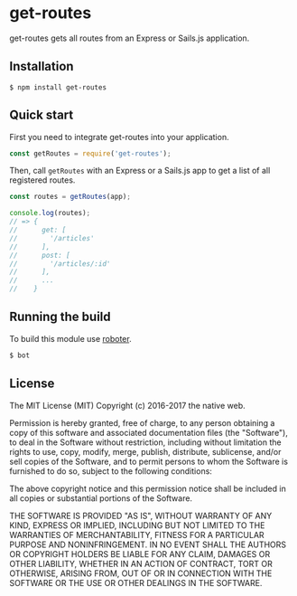 # get-routes

get-routes gets all routes from an Express or Sails.js application.

## Installation

```shell
$ npm install get-routes
```

## Quick start

First you need to integrate get-routes into your application.

```javascript
const getRoutes = require('get-routes');
```

Then, call `getRoutes` with an Express or a Sails.js app to get a list of all registered routes.

```javascript
const routes = getRoutes(app);

console.log(routes);
// => {
//      get: [
//        '/articles'
//      ],
//      post: [
//        '/articles/:id'
//      ],
//      ...
//    }
```

## Running the build

To build this module use [roboter](https://www.npmjs.com/package/roboter).

```bash
$ bot
```

## License

The MIT License (MIT)
Copyright (c) 2016-2017 the native web.

Permission is hereby granted, free of charge, to any person obtaining a copy of this software and associated documentation files (the "Software"), to deal in the Software without restriction, including without limitation the rights to use, copy, modify, merge, publish, distribute, sublicense, and/or sell copies of the Software, and to permit persons to whom the Software is furnished to do so, subject to the following conditions:

The above copyright notice and this permission notice shall be included in all copies or substantial portions of the Software.

THE SOFTWARE IS PROVIDED "AS IS", WITHOUT WARRANTY OF ANY KIND, EXPRESS OR IMPLIED, INCLUDING BUT NOT LIMITED TO THE WARRANTIES OF MERCHANTABILITY, FITNESS FOR A PARTICULAR PURPOSE AND NONINFRINGEMENT. IN NO EVENT SHALL THE AUTHORS OR COPYRIGHT HOLDERS BE LIABLE FOR ANY CLAIM, DAMAGES OR OTHER LIABILITY, WHETHER IN AN ACTION OF CONTRACT, TORT OR OTHERWISE, ARISING FROM, OUT OF OR IN CONNECTION WITH THE SOFTWARE OR THE USE OR OTHER DEALINGS IN THE SOFTWARE.
